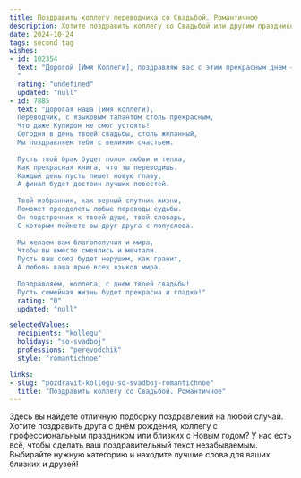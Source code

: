 ```yaml
---
title: Поздравить коллегу переводчика со Свадьбой. Романтичное
description: Хотите поздравить коллегу со Свадьбой или другим праздником? Наш ИИ создаст незабываемое поздравление, а вы обязательно выделитесь среди других.  
date: 2024-10-24
tags: second tag
wishes:
- id: 102354
  text: "Дорогой [Имя Коллеги], поздравляю вас с этим прекрасным днем — днем вашей свадьбы! Пусть ваша жизнь вместе будет похожа на прекрасный, многогранный текст, полный любви, нежности и счастья, где каждый день — это новая, волнующая глава.  Желаю вам, чтобы ваш переводчик любви всегда находил верные слова, а ваш общий язык звучал гармонично и мелодично на протяжении всей вашей жизни.  Горько!
  "
  rating: "undefined"
  updated: "null"
- id: 7885
  text: "Дорогая наша (имя коллеги),
  Переводчик, с языковым талантом столь прекрасным,
  Что даже Купидон не смог устоять!
  Сегодня в день твоей свадьбы, столь желанный,
  Мы поздравляем тебя с великим счастьем.
  
  Пусть твой брак будет полон любви и тепла,
  Как прекрасная книга, что ты переводишь.
  Каждый день пусть пишет новую главу,
  А финал будет достоин лучших повестей.
  
  Твой избранник, как верный спутник жизни,
  Поможет преодолеть любые переводы судьбы.
  Он подстрочник к твоей душе, твой словарь,
  С которым поймете вы друг друга с полуслова.
  
  Мы желаем вам благополучия и мира,
  Чтобы вы вместе смеялись и мечтали.
  Пусть ваш союз будет нерушим, как гранит,
  А любовь ваша ярче всех языков мира.
  
  Поздравляем, коллега, с днем твоей свадьбы!
  Пусть семейная жизнь будет прекрасна и гладка!"
  rating: "0"
  updated: "null"

selectedValues:
  recipients: "kollegu"
  holidays: "so-svadboj"
  professions: "perevodchik"
  style: "romantichnoe"

links:
- slug: "pozdravit-kollegu-so-svadboj-romantichnoe"
  title: "Поздравить коллегу со Свадьбой. Романтичное"
---
```


Здесь вы найдете отличную подборку поздравлений на любой случай. 
Хотите поздравить друга с днём рождения, коллегу с профессиональным праздником или близких с Новым годом? У нас есть всё, чтобы сделать ваш поздравительный текст незабываемым. Выбирайте нужную категорию и находите лучшие слова для ваших близких и друзей!
